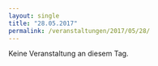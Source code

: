 ```yaml
---
layout: single
title: "28.05.2017"
permalink: /veranstaltungen/2017/05/28/
---
```


Keine Veranstaltung an diesem Tag.
